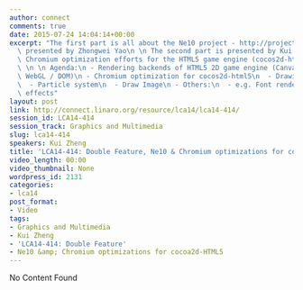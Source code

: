 ```yaml
---
author: connect
comments: true
date: 2015-07-24 14:04:14+00:00
excerpt: "The first part is all about the Ne10 project - http://projectne10.github.io/Ne10\
  \ presented by Zhongwei Yao\n \n The second part is presented by Kui Zheng and covers\
  \ Chromium optimization efforts for the HTML5 game engine (cocos2d-html5: www.cocos2d-x.org/wiki/Cocos2d-html5),\
  \ \n \n Agenda:\n - Rendering backends of HTML5 2D game engine (Canvas2D(skia) /\
  \ WebGL / DOM)\n - Chromium optimization for cocos2d-html5\n  - Drawing Primitive/paths\n\
  \  - Particle system\n  - Draw Image\n - Others:\n  - e.g. Font rendering, Filter\
  \ effects"
layout: post
link: http://connect.linaro.org/resource/lca14/lca14-414/
session_id: LCA14-414
session_track: Graphics and Multimedia
slug: lca14-414
speakers: Kui Zheng
title: 'LCA14-414: Double Feature, Ne10 & Chromium optimizations for cocoa2d-HTML5'
video_length: 00:00
video_thumbnail: None
wordpress_id: 2131
categories:
- lca14
post_format:
- Video
tags:
- Graphics and Multimedia
- Kui Zheng
- 'LCA14-414: Double Feature'
- Ne10 &amp; Chromium optimizations for cocoa2d-HTML5
---
```


No Content Found
